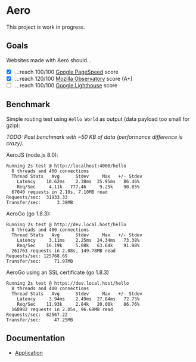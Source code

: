 # Aero
This project is work in progress.

## Goals
Websites made with Aero should...

- [x] ...reach 100/100 [Google PageSpeed](https://developers.google.com/speed/pagespeed/insights/) score
- [x] ...reach 120/100 [Mozilla Observatory](https://observatory.mozilla.org/) score (A+)
- [ ] ...reach 100/100 [Google Lighthouse](https://developers.google.com/web/tools/lighthouse/) score

## Benchmark
Simple routing test using `Hello World` as output (data payload too small for gzip):

*TODO: Post benchmark with ~50 KB of data (performance difference is crazy).*

AeroJS (node.js 8.0):
```
Running 2s test @ http://localhost:4000/hello
  8 threads and 400 connections
  Thread Stats   Avg      Stdev     Max   +/- Stdev
    Latency    10.62ms    2.38ms  35.95ms   86.46%
    Req/Sec     4.11k   777.46     9.25k    90.85%
  67040 requests in 2.10s, 7.10MB read
Requests/sec:  31933.33
Transfer/sec:      3.38MB
```

AeroGo (go 1.8.3):
```
Running 2s test @ http://dev.local.host/hello
  8 threads and 400 connections
  Thread Stats   Avg      Stdev     Max   +/- Stdev
    Latency     3.11ms    2.25ms  24.34ms   73.38%
    Req/Sec    16.19k     5.08k   63.64k    91.98%
  261763 requests in 2.08s, 149.78MB read
Requests/sec: 125768.69
Transfer/sec:     71.97MB
```

AeroGo using an SSL certificate (go 1.8.3)
```
Running 2s test @ https://dev.local.host/hello
  8 threads and 400 connections
  Thread Stats   Avg      Stdev     Max   +/- Stdev
    Latency     3.94ms    2.49ms  27.84ms   72.75%
    Req/Sec    11.93k     2.84k   20.00k    86.76%
  168982 requests in 2.05s, 96.69MB read
Requests/sec:  82567.22
Transfer/sec:     47.25MB
```

## Documentation
* [Application](docs/Application.md)